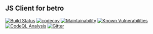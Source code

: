 ## JS Client for betro

[![Build Status](https://github.com/prijindal/betro-js-client/actions/workflows/nodejs-test.yml/badge.svg)](https://github.com/prijindal/betro-js-client/actions/workflows/nodejs-test.yml)
[![codecov](https://codecov.io/gh/prijindal/betro-js-client/branch/master/graph/badge.svg)](https://codecov.io/gh/prijindal/betro-js-client)
[![Maintainability](https://api.codeclimate.com/v1/badges/02d69486efdb55108c6d/maintainability)](https://codeclimate.com/github/prijindal/betro-js-client/maintainability)
[![Known Vulnerabilities](https://snyk.io/test/github/prijindal/betro-js-client/badge.svg)](https://snyk.io/test/github/prijindal/betro-js-client)
[![CodeQL Analysis](https://github.com/prijindal/betro-js-client/actions/workflows/codeql-analysis.yml/badge.svg)](https://github.com/prijindal/betro-js-client/actions/workflows/codeql-analysis.yml)
[![Gitter](https://badges.gitter.im/betroapp/community.svg)](https://gitter.im/betroapp/community?utm_source=badge&utm_medium=badge&utm_campaign=pr-badge)
